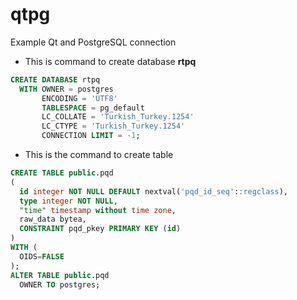 # qtpg

Example Qt and PostgreSQL connection

* This is command to create database **rtpq**


```sql
CREATE DATABASE rtpq
  WITH OWNER = postgres
       ENCODING = 'UTF8'
       TABLESPACE = pg_default
       LC_COLLATE = 'Turkish_Turkey.1254'
       LC_CTYPE = 'Turkish_Turkey.1254'
       CONNECTION LIMIT = -1;
```

* This is the command to create table

```sql
CREATE TABLE public.pqd
(
  id integer NOT NULL DEFAULT nextval('pqd_id_seq'::regclass),
  type integer NOT NULL,
  "time" timestamp without time zone,
  raw_data bytea,
  CONSTRAINT pqd_pkey PRIMARY KEY (id)
)
WITH (
  OIDS=FALSE
);
ALTER TABLE public.pqd
  OWNER TO postgres;
```